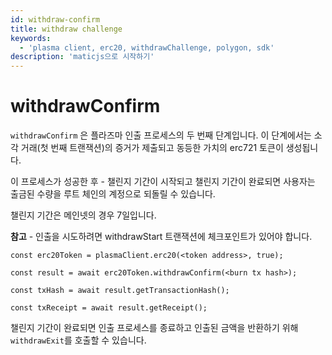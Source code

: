 ```yaml
---
id: withdraw-confirm
title: withdraw challenge
keywords:
  - 'plasma client, erc20, withdrawChallenge, polygon, sdk'
description: 'maticjs으로 시작하기'
---
```


# withdrawConfirm

`withdrawConfirm` 은 플라즈마 인출 프로세스의 두 번째 단계입니다. 이 단계에서는 소각 거래(첫 번째 트랜잭션)의 증거가 제출되고 동등한 가치의 erc721 토큰이 생성됩니다.

이 프로세스가 성공한 후 - 챌린지 기간이 시작되고 챌린지 기간이 완료되면 사용자는 출금된 수량을 루트 체인의 계정으로 되돌릴 수 있습니다.

챌린지 기간은 메인넷의 경우 7일입니다.

**참고** - 인출을 시도하려면 withdrawStart 트랜잭션에 체크포인트가 있어야 합니다.

```
const erc20Token = plasmaClient.erc20(<token address>, true);

const result = await erc20Token.withdrawConfirm(<burn tx hash>);

const txHash = await result.getTransactionHash();

const txReceipt = await result.getReceipt();

```

챌린지 기간이 완료되면 인출 프로세스를 종료하고 인출된 금액을 반환하기 위해 `withdrawExit`를 호출할 수 있습니다.
